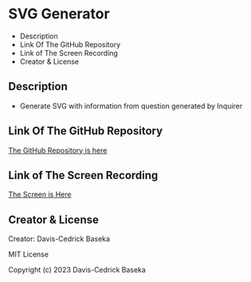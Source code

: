 # SVG Generator

- Description
- Link Of The GitHub Repository
- Link of The Screen Recording
- Creator & License

## Description

- Generate SVG with information from question generated by Inquirer

## Link Of The GitHub Repository

[The GitHub Repository is here](https://github.com/kikedamo/CU-A10-SVG-Logo-Maker)

## Link of The Screen Recording

[The Screen is Here](https://drive.google.com/file/d/1UaX0UxM4shboss4KcTxz-6U4yTRd2beO/view)

## Creator & License

Creator: Davis-Cedrick Baseka

MIT License

Copyright (c) 2023 Davis-Cedrick Baseka